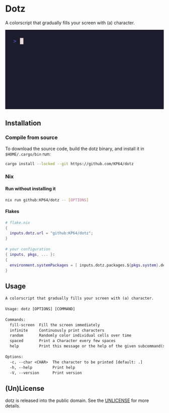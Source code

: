 # Dotz

A colorscript that gradually fills your screen with (a) character.

![Preview](./demo.gif)

## Installation

### Compile from source

To download the source code, build the dotz binary, and install it in `$HOME/.cargo/bin` run:

```sh
cargo install --locked --git https://github.com/KP64/dotz
```

### Nix

#### Run without installing it

```sh
nix run github:KP64/dotz -- [OPTIONS]
```

#### Flakes

```nix
# flake.nix
{
  inputs.dotz.url = "github:KP64/dotz";
}

# your configuration
{ inputs, pkgs, ... }:
{
  environment.systemPackages = [ inputs.dotz.packages.${pkgs.system}.default ];
}
```

## Usage

```txt
A colorscript that gradually fills your screen with (a) character.

Usage: dotz [OPTIONS] [COMMAND]

Commands:
  fill-screen  Fill the screen immediately
  infinite     Continuously print characters
  random       Randomly color individual cells over time
  spaced       Print a Character every few spaces
  help         Print this message or the help of the given subcommand(s)

Options:
  -c, --char <CHAR>  The character to be printed [default: .]
  -h, --help         Print help
  -V, --version      Print version
```

## (Un)License

dotz is released into the public domain.
See the [UNLICENSE](./UNLICENSE) for more details.
